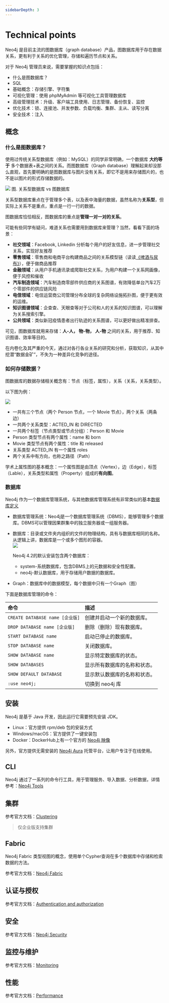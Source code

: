 ```yaml
---
sidebarDepth: 3
---
```



# Technical points

Neo4j 是目前主流的图数据库（graph database）产品，图数据库用于存在数据关系，更有利于关系的优化管理，存储和遍历节点和关系。  

对于 Neo4j 管理员来说，需要掌握的知识点包括：

* 什么是图数据库？
* SQL
* 基础概念：存储引擎、字符集
* 可视化管理：使用 phpMyAdmin 等可视化工具管理数据库
* 高级管理技术：升级、客户端工具使用、日志管理、备份恢复、监控
* 优化技术：锁、连接池、并发参数、负载均衡、集群、主从、读写分离
* 安全技术：注入

## 概念

### 什么是图数据库？

使用过传统关系型数据库（例如：MySQL）的同学非常明确，一个数据库 **大约等于** 多个数据表+表之间的关系。而图数据库（Graph database）理解起来却没那么直观，首先要明确的是图数据库与图片没有关系，即它不是用来存储图片的，也不是以图片的形式存储数据的。  

![](https://libs.websoft9.com/Websoft9/DocsPicture/en/neo4j/graphdatabasearchitecture-vs-sql-websoft9.png)
图. 关系型数据库 vs  图数据库

关系型数据库重点在于管理多个表，以及表中海量的数据，虽然名称为**关系型**，但实际上关系不是重点，重点是一行一行的数据。  

图数据库恰恰相反，图数据库的重点是**管理一对一对的关系**。  

可能有些同学有疑问，难道关系也需要用到数据库来管理？当然，看看下面的场景：

* **社交领域**：Facebook, Linkedin 分析每个用户的好友信息，进一步管理社交关系，实现好友推荐
* **零售领域**：零售商和电商平台构建商品之间的关系模型链（读读[《啤酒与尿布》](https://book.douban.com/subject/3283973/)），便于做商品推荐
* **金融领域**：从用户手机通讯录或爬取社交关系，为用户构建一个关系网画像，便于风控和催收
* **汽车制造领域**：汽车制造商零部件供应商的关系图谱，有效降低单台汽车2万个零部件的供应链风险
* **电信领域**：电信运营商公司管理分布全球的复杂网络设施拓扑图，便于更有效的运维。  
* **知识图谱领域**：企查查、天眼查等对于公司和人的关系的知识图谱，可以理解为关系搜索引擎。
* **公共领域**：类似新冠疫情患者出行轨迹的关系图谱，可以更好做出精准排查。

可见，图数据库就用来存储：**人-人， 物-物， 人-物** 之间的关系，用于推荐、知识图谱、效率等目的。  

在内卷化及其严重的今天，通过对各行各业关系的研究和分析，获取知识，从其中挖潜“数据金矿”，不失为一种差异化竞争的途径。

### 如何存储数据？

图数据库的数据存储相关概念有：节点（标签，属性），关系（关系，关系类型）。  

以下图为例：

![](https://libs.websoft9.com/Websoft9/DocsPicture/en/neo4j/neo4j-graphdata-websoft9.png)  

* 一共有三个节点（两个 Person 节点，一个 Movie 节点），两个关系（两条边）
* 一共两个关系类型：ACTED_IN 和 DIRECTED
* 一共两个标签（节点类型或节点分组）：Person 和 Movie
* Person 类型节点有两个属性：name 和 born
* Movie 类型节点有两个属性：title 和 released
* 关系类型 ACTED_IN 有一个属性 roles
* 两个关系中有方向，也称之路径（Path）

学术上属性图的基本概念：一个属性图是由顶点（Vertex），边（Edge），标签（Lable），关系类型和属性（Property）组成的**有向图**。

### 数据库

Neo4j 作为一个数据库管理系统，与其他数据库管理系统有非常类似的基本[数据库定义](https://neo4j.com/docs/operations-manual/current/manage-databases/introduction/)

* 数据库管理系统：Neo4j是一个数据库管理系统（DBMS），能够管理多个数据库。DBMS可以管理因果群集中的独立服务器或一组服务器。

* 数据库：目录或文件夹内组织的文件的物理结构，具有与数据库相同的名称。从逻辑上讲，数据库是一个或多个图形的容器。  
  ![](https://libs.websoft9.com/Websoft9/DocsPicture/en/neo4j/manage-dbs-community.png)  

  Neo4j 4.2的默认安装包含两个数据库：

  * system-系统数据库，包含DBMS上的元数据和安全性配置。
  * neo4j-默认数据库，用于存储用户数据的数据库。

* Graph：数据库中的数据模型，每个数据中只有一个Graph（图）

下面是数据库管理的命令：

| 命令                       | 描述                         |
| :------------------------- | :--------------------------- |
| `CREATE DATABASE name [企业版]` | 创建并启动一个新的数据库。   |
| `DROP DATABASE name [企业版]`   | 删除（删除）现有数据库。     |
| `START DATABASE name`      | 启动已停止的数据库。         |
| `STOP DATABASE name`       | 关闭数据库。                 |
| `SHOW DATABASE name`       | 显示特定数据库的状态。       |
| `SHOW DATABASES`           | 显示所有数据库的名称和状态。 |
| `SHOW DEFAULT DATABASE`    | 显示默认数据库的名称和状态。 |
| `:use neo4j;`    | 切换到 neo4j 库 |

## 安装

Neo4j 是基于 Java 开发，因此运行它需要预先安装 JDK。  

* Linux：官方提供 rpm/deb 包的安装方式
* Windows/macOS：官方提供了一键安装包
* Docker：DockerHub上有一个官方的 [Neo4j 映像](https://hub.docker.com/_/neo4j/)

另外，官方提供无需安装的 [Neo4j Aura](https://neo4j.com/cloud/aura/?ref=menu) 托管平台，让用户专注于在线使用。  

## CLI

Neo4j 通过了一系列的命令行工具，用于管理服务、导入数据、分析数据，详情参考：[Neo4j Tools](https://neo4j.com/docs/operations-manual/current/tools/)

## 集群

参考官方文档：[Clustering](https://neo4j.com/docs/operations-manual/current/clustering/)  

> 仅企业版支持集群

## Fabric

Neo4j Fabric 类型视图的概念，使用单个Cypher查询在多个数据库中存储和检索数据的方法。  

参考官方文档：[Neo4j Fabric](https://neo4j.com/docs/operations-manual/current/fabric/introduction/#fabric-introduction)

## 认证与授权

参考官方文档：[Authentication and authorization](https://neo4j.com/docs/operations-manual/current/authentication-authorization/)

## 安全

参考官方文档：[Neo4j Security](https://neo4j.com/docs/operations-manual/current/security/)

## 监控与维护

参考官方文档：[Monitoring](https://neo4j.com/docs/operations-manual/current/monitoring/)

## 性能

参考官方文档：[Performance](https://neo4j.com/docs/operations-manual/current/performance/)